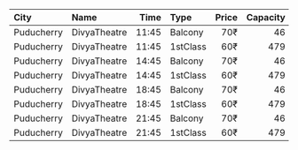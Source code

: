 | City       | Name         |  Time | Type     | Price | Capacity | Booked |
| :--------- | :----------- | ----: | :------- | ----: | -------: | -----: |
| Puducherry | DivyaTheatre | 11:45 | Balcony  |   70₹ |       46 |      0 |
| Puducherry | DivyaTheatre | 11:45 | 1stClass |   60₹ |      479 |    479 |
| Puducherry | DivyaTheatre | 14:45 | Balcony  |   70₹ |       46 |      0 |
| Puducherry | DivyaTheatre | 14:45 | 1stClass |   60₹ |      479 |    479 |
| Puducherry | DivyaTheatre | 18:45 | Balcony  |   70₹ |       46 |      0 |
| Puducherry | DivyaTheatre | 18:45 | 1stClass |   60₹ |      479 |    479 |
| Puducherry | DivyaTheatre | 21:45 | Balcony  |   70₹ |       46 |      0 |
| Puducherry | DivyaTheatre | 21:45 | 1stClass |   60₹ |      479 |    479 |